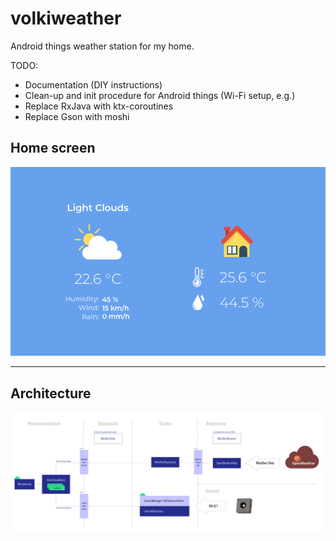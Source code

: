 # volkiweather
Android things weather station for my home.

TODO:
+ Documentation (DIY instructions)
+ Clean-up and init procedure for Android things (Wi-Fi setup, e.g.)
+ Replace RxJava with ktx-coroutines
+ Replace Gson with moshi

## Home screen
![VolkiWeather home screen](https://github.com/chjaeggi/volkiweather/blob/master/screenshots/volkiweather-screenshot.png)

-----

## Architecture
![VolkiWeather Architecture Diagram](https://github.com/chjaeggi/volkiweather/blob/master/screenshots/arch-diagram.png)
